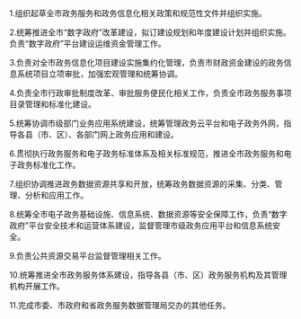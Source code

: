 1.组织起草全市政务服务和政务信息化相关政策和规范性文件并组织实施。

2.统筹推进全市“数字政府”改革建设，拟订建设规划和年度建设计划并组织实施。负责“数字政府”平台建设运维资金管理工作。

3.负责对全市政务信息化项目建设实施集约化管理，负责市财政资金建设的政务信息系统项目立项审批，加强宏观管理和统筹协调。

4.负责全市行政审批制度改革、审批服务便民化相关工作，负责全市政务服务事项目录管理和标准化建设。

5.统筹协调市级部门业务应用系统建设，统筹管理政务云平台和电子政务外网，指导各县（市、区）、各部门网上政务应用和建设。

6.贯彻执行政务服务和电子政务标准体系及相关标准规范，推进全市政务服务和电子政务标准化工作。

7.组织协调推进政务数据资源共享和开放，统筹政务数据资源的采集、分类、管理、分析和应用工作。

8.统筹全市电子政务基础设施、信息系统、数据资源等安全保障工作，负责“数字政府”平台安全技术和运营体系建设，监督管理市级政务应用平台和信息系统安全。

9.负责公共资源交易平台监督管理相关工作。

10.统筹推进全市政务服务体系建设，指导各县（市、区）政务服务机构及其管理机构开展工作。

11.完成市委、市政府和省政务服务数据管理局交办的其他任务。